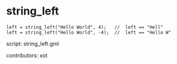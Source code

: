 string_left
===========

    left = string_left("Hello World", 4);   //  left == "Hell"
    left = string_left("Hello World", -4);  //  left == "Hello W"

script: string_left.gml

contributors: xot
